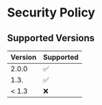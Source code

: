 # Security Policy

## Supported Versions

| Version | Supported          |
| ------- | ------------------ |
| 2.0.0   | :white_check_mark: |
| 1.3.    | :white_check_mark: |
| < 1.3   | :x:                |
